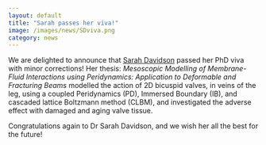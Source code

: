 ```yaml
---
layout: default
title: "Sarah passes her viva!"
image: /images/news/SDviva.png
category: news
---
```

We are delighted to announce that [Sarah Davidson] passed her PhD viva with minor corrections! Her thesis: *Mesoscopic Modelling of Membrane-Fluid Interactions using Peridynamics: Application to Deformable and Fracturing Beams* modelled the action of 2D bicuspid valves, in veins of the leg, using a coupled Peridynamics (PD), Immersed Boundary (IB), and cascaded lattice Boltzmann method (CLBM), and investigated the adverse effect with damaged and aging valve tissue.

Congratulations again to Dr Sarah Davidson, and we wish her all the best for the future!

[Sarah Davidson]: /team/sarah-davidson
